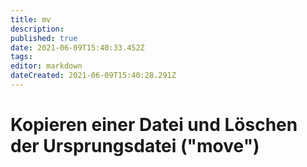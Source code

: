 ```yaml
---
title: mv
description: 
published: true
date: 2021-06-09T15:40:33.452Z
tags: 
editor: markdown
dateCreated: 2021-06-09T15:40:28.291Z
---
```


# Kopieren einer Datei und Löschen der Ursprungsdatei ("move")
